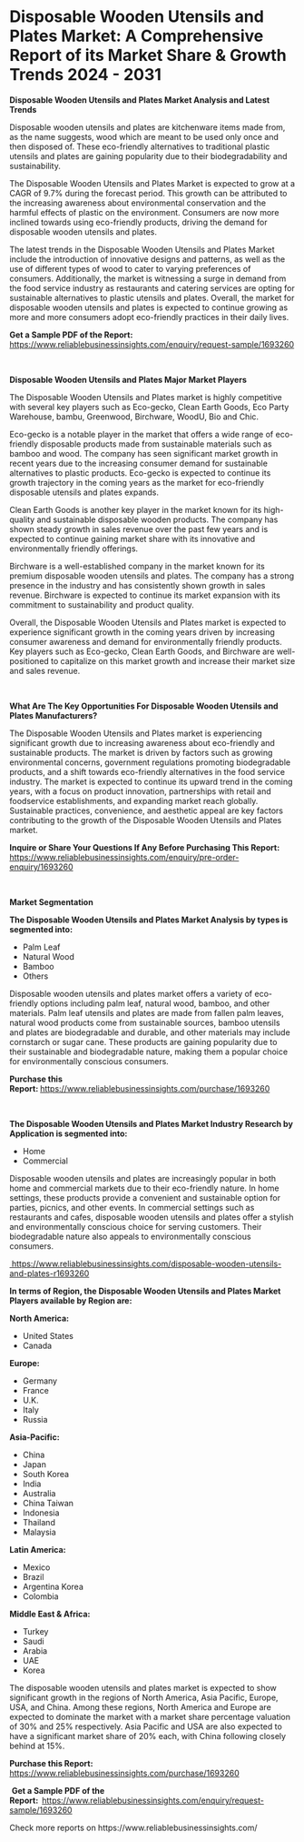 <p><h1>Disposable Wooden Utensils and Plates Market: A Comprehensive Report of its Market Share & Growth Trends 2024 - 2031</h1></p><p><strong>Disposable Wooden Utensils and Plates Market Analysis and Latest Trends</strong></p>
<p><p>Disposable wooden utensils and plates are kitchenware items made from, as the name suggests, wood which are meant to be used only once and then disposed of. These eco-friendly alternatives to traditional plastic utensils and plates are gaining popularity due to their biodegradability and sustainability.</p><p>The Disposable Wooden Utensils and Plates Market is expected to grow at a CAGR of 9.7% during the forecast period. This growth can be attributed to the increasing awareness about environmental conservation and the harmful effects of plastic on the environment. Consumers are now more inclined towards using eco-friendly products, driving the demand for disposable wooden utensils and plates.</p><p>The latest trends in the Disposable Wooden Utensils and Plates Market include the introduction of innovative designs and patterns, as well as the use of different types of wood to cater to varying preferences of consumers. Additionally, the market is witnessing a surge in demand from the food service industry as restaurants and catering services are opting for sustainable alternatives to plastic utensils and plates. Overall, the market for disposable wooden utensils and plates is expected to continue growing as more and more consumers adopt eco-friendly practices in their daily lives.</p></p>
<p><strong>Get a Sample PDF of the Report:&nbsp;</strong> <a href="https://www.reliablebusinessinsights.com/enquiry/request-sample/1693260">https://www.reliablebusinessinsights.com/enquiry/request-sample/1693260</a></p>
<p>&nbsp;</p>
<p><strong>Disposable Wooden Utensils and Plates Major Market Players</strong></p>
<p><p>The Disposable Wooden Utensils and Plates market is highly competitive with several key players such as Eco-gecko, Clean Earth Goods, Eco Party Warehouse, bambu, Greenwood, Birchware, WoodU, Bio and Chic. </p><p>Eco-gecko is a notable player in the market that offers a wide range of eco-friendly disposable products made from sustainable materials such as bamboo and wood. The company has seen significant market growth in recent years due to the increasing consumer demand for sustainable alternatives to plastic products. Eco-gecko is expected to continue its growth trajectory in the coming years as the market for eco-friendly disposable utensils and plates expands.</p><p>Clean Earth Goods is another key player in the market known for its high-quality and sustainable disposable wooden products. The company has shown steady growth in sales revenue over the past few years and is expected to continue gaining market share with its innovative and environmentally friendly offerings.</p><p>Birchware is a well-established company in the market known for its premium disposable wooden utensils and plates. The company has a strong presence in the industry and has consistently shown growth in sales revenue. Birchware is expected to continue its market expansion with its commitment to sustainability and product quality.</p><p>Overall, the Disposable Wooden Utensils and Plates market is expected to experience significant growth in the coming years driven by increasing consumer awareness and demand for environmentally friendly products. Key players such as Eco-gecko, Clean Earth Goods, and Birchware are well-positioned to capitalize on this market growth and increase their market size and sales revenue.</p></p>
<p>&nbsp;</p>
<p><strong>What Are The Key Opportunities For Disposable Wooden Utensils and Plates Manufacturers?</strong></p>
<p><p>The Disposable Wooden Utensils and Plates market is experiencing significant growth due to increasing awareness about eco-friendly and sustainable products. The market is driven by factors such as growing environmental concerns, government regulations promoting biodegradable products, and a shift towards eco-friendly alternatives in the food service industry. The market is expected to continue its upward trend in the coming years, with a focus on product innovation, partnerships with retail and foodservice establishments, and expanding market reach globally. Sustainable practices, convenience, and aesthetic appeal are key factors contributing to the growth of the Disposable Wooden Utensils and Plates market.</p></p>
<p><strong>Inquire or Share Your Questions If Any Before Purchasing This Report:</strong> <a href="https://www.reliablebusinessinsights.com/enquiry/pre-order-enquiry/1693260">https://www.reliablebusinessinsights.com/enquiry/pre-order-enquiry/1693260</a></p>
<p>&nbsp;</p>
<p><strong>Market Segmentation</strong></p>
<p><strong>The Disposable Wooden Utensils and Plates Market Analysis by types is segmented into:</strong></p>
<p><ul><li>Palm Leaf</li><li>Natural Wood</li><li>Bamboo</li><li>Others</li></ul></p>
<p><p>Disposable wooden utensils and plates market offers a variety of eco-friendly options including palm leaf, natural wood, bamboo, and other materials. Palm leaf utensils and plates are made from fallen palm leaves, natural wood products come from sustainable sources, bamboo utensils and plates are biodegradable and durable, and other materials may include cornstarch or sugar cane. These products are gaining popularity due to their sustainable and biodegradable nature, making them a popular choice for environmentally conscious consumers.</p></p>
<p><strong>Purchase this Report:&nbsp;</strong><a href="https://www.reliablebusinessinsights.com/purchase/1693260">https://www.reliablebusinessinsights.com/purchase/1693260</a></p>
<p>&nbsp;</p>
<p><strong>The Disposable Wooden Utensils and Plates Market Industry Research by Application is segmented into:</strong></p>
<p><ul><li>Home</li><li>Commercial</li></ul></p>
<p><p>Disposable wooden utensils and plates are increasingly popular in both home and commercial markets due to their eco-friendly nature. In home settings, these products provide a convenient and sustainable option for parties, picnics, and other events. In commercial settings such as restaurants and cafes, disposable wooden utensils and plates offer a stylish and environmentally conscious choice for serving customers. Their biodegradable nature also appeals to environmentally conscious consumers.</p></p>
<p><a href="https://www.reliablebusinessinsights.com/disposable-wooden-utensils-and-plates-r1693260">&nbsp;https://www.reliablebusinessinsights.com/disposable-wooden-utensils-and-plates-r1693260</a></p>
<p><strong>In terms of Region, the Disposable Wooden Utensils and Plates Market Players available by Region are:</strong></p>
<p>
    <p> <strong> North America: </strong>
        <ul>
            <li>United States</li>
            <li>Canada</li>
        </ul>
        </p> 
    <p> <strong> Europe: </strong>
        <ul>
            <li>Germany</li>
            <li>France</li>
            <li>U.K.</li>
            <li>Italy</li>
            <li>Russia</li>
        </ul>
        </p> 
    <p> <strong> Asia-Pacific: </strong>
        <ul>
            <li>China</li>
            <li>Japan</li>
            <li>South Korea</li>
            <li>India</li>
            <li>Australia</li>
            <li>China Taiwan</li>
            <li>Indonesia</li>
            <li>Thailand</li>
            <li>Malaysia</li>
        </ul>
        </p> 
    <p> <strong> Latin America: </strong>
        <ul>
            <li>Mexico</li>
            <li>Brazil</li>
            <li>Argentina Korea</li>
            <li>Colombia</li>
        </ul>
        </p> 
    <p> <strong> Middle East & Africa: </strong>
        <ul>
            <li>Turkey</li>
            <li>Saudi</li>
            <li>Arabia</li>
            <li>UAE</li>
            <li>Korea</li>
        </ul>
    </p>
    </p>
<p><p>The disposable wooden utensils and plates market is expected to show significant growth in the regions of North America, Asia Pacific, Europe, USA, and China. Among these regions, North America and Europe are expected to dominate the market with a market share percentage valuation of 30% and 25% respectively. Asia Pacific and USA are also expected to have a significant market share of 20% each, with China following closely behind at 15%.</p></p>
<p><strong>Purchase this Report: </strong><a href="https://www.reliablebusinessinsights.com/purchase/1693260">https://www.reliablebusinessinsights.com/purchase/1693260</a></p>
<p>&nbsp;<strong>Get a Sample PDF of the Report:&nbsp;&nbsp;</strong><a href="https://www.reliablebusinessinsights.com/enquiry/request-sample/1693260">https://www.reliablebusinessinsights.com/enquiry/request-sample/1693260</a></p>
<p><strong></strong></p>
<p>Check more reports on https://www.reliablebusinessinsights.com/</p>